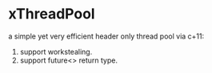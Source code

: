 # xThreadPool
a simple yet very efficient header only thread pool via c+11:
1. support workstealing.
2. support future<> return type.
